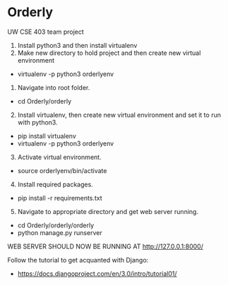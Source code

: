 # Orderly
UW CSE 403 team project 

1. Install python3 and then install virtualenv
2. Make new directory to hold project and then create new virtual environment
  - virtualenv -p python3 orderlyenv

1. Navigate into root folder. 
- cd Orderly/orderly

2. Install virtualenv, then create new virtual environment and set it to run with python3. 
- pip install virtualenv 
- virtualenv -p python3 orderlyenv

3. Activate virtual environment. 
- source orderlyenv/bin/activate

4. Install required packages. 
- pip install -r requirements.txt 

5. Navigate to appropriate directory and get web server running. 
- cd Orderly/orderly/orderly
- python manage.py runserver

WEB SERVER SHOULD NOW BE RUNNING AT http://127.0.0.1:8000/

Follow the tutorial to get acquanted with Django:
- https://docs.djangoproject.com/en/3.0/intro/tutorial01/
